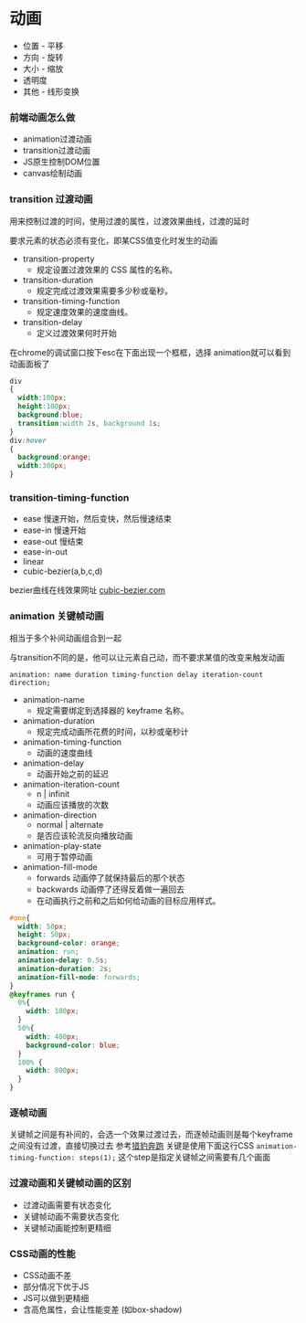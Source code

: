 # 动画
 - 位置 - 平移
 - 方向 - 旋转
 - 大小 - 缩放
 - 透明度
 - 其他 - 线形变换


### 前端动画怎么做
 - animation过渡动画
 - transition过渡动画
 - JS原生控制DOM位置
 - canvas绘制动画


### transition 过渡动画
用来控制过渡的时间，使用过渡的属性，过渡效果曲线，过渡的延时

要求元素的状态必须有变化，即某CSS值变化时发生的动画

 - transition-property   
   - 规定设置过渡效果的 CSS 属性的名称。
 - transition-duration   
   - 规定完成过渡效果需要多少秒或毫秒。
 - transition-timing-function  	
   - 规定速度效果的速度曲线。
 - transition-delay      
   - 定义过渡效果何时开始


在chrome的调试窗口按下esc在下面出现一个框框，选择 animation就可以看到动画面板了
```css
div
{
  width:100px;
  height:100px;
  background:blue;
  transition:width 2s, background 1s;
}
div:hover
{
  background:orange;
  width:300px;
}
```

### transition-timing-function
 - ease  慢速开始，然后变快，然后慢速结束
 - ease-in 慢速开始
 - ease-out 慢结束
 - ease-in-out 
 - linear
 - cubic-bezier(a,b,c,d)

bezier曲线在线效果网址 [cubic-bezier.com](http://cubic-bezier.com)



### animation 关键帧动画
相当于多个补间动画组合到一起

与transition不同的是，他可以让元素自己动，而不要求某值的改变来触发动画

`animation: name duration timing-function delay iteration-count direction;`

 - animation-name
   - 规定需要绑定到选择器的 keyframe 名称。
 - animation-duration
   - 规定完成动画所花费的时间，以秒或毫秒计
 - animation-timing-function
   - 动画的速度曲线
 - animation-delay
   - 动画开始之前的延迟
 - animation-iteration-count
   - n | infinit
   - 动画应该播放的次数
 - animation-direction
   - normal | alternate
   - 是否应该轮流反向播放动画
 - animation-play-state
   - 可用于暂停动画
 - animation-fill-mode 
   - forwards 动画停了就保持最后的那个状态
   - backwards 动画停了还得反着做一遍回去
   - 在动画执行之前和之后如何给动画的目标应用样式。

```css
#one{
  width: 50px;
  height: 50px;
  background-color: orange;
  animation: run;
  animation-delay: 0.5s;
  animation-duration: 2s;
  animation-fill-mode: forwards;
}
@keyframes run {
  0%{
    width: 100px;
  }
  50%{
    width: 400px;
    background-color: blue;
  }
  100% {
    width: 800px;
  }
}
```


### 逐帧动画
关键帧之间是有补间的，会选一个效果过渡过去，而逐帧动画则是每个keyframe之间没有过渡，直接切换过去
参考[猎豹奔跑](./animal.html)
关键是使用下面这行CSS
`animation-timing-function: steps(1);`
这个step是指定关键帧之间需要有几个画面


### 过渡动画和关键帧动画的区别
 - 过渡动画需要有状态变化
 - 关键帧动画不需要状态变化
 - 关键帧动画能控制更精细


### CSS动画的性能
 - CSS动画不差
 - 部分情况下优于JS
 - JS可以做到更精细
 - 含高危属性，会让性能变差 (如box-shadow)